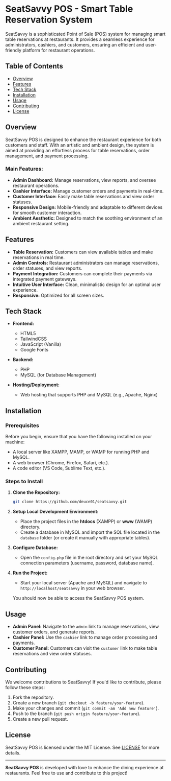 # SeatSavvy POS - Smart Table Reservation System

SeatSavvy is a sophisticated Point of Sale (POS) system for managing smart table reservations at restaurants. It provides a seamless experience for administrators, cashiers, and customers, ensuring an efficient and user-friendly platform for restaurant operations.

## Table of Contents

- [Overview](#overview)
- [Features](#features)
- [Tech Stack](#tech-stack)
- [Installation](#installation)
- [Usage](#usage)
- [Contributing](#contributing)
- [License](#license)

## Overview

SeatSavvy POS is designed to enhance the restaurant experience for both customers and staff. With an artistic and ambient design, the system is aimed at providing an effortless process for table reservations, order management, and payment processing.

### Main Features:
- **Admin Dashboard:** Manage reservations, view reports, and oversee restaurant operations.
- **Cashier Interface:** Manage customer orders and payments in real-time.
- **Customer Interface:** Easily make table reservations and view order statuses.
- **Responsive Design:** Mobile-friendly and adaptable to different devices for smooth customer interaction.
- **Ambient Aesthetic:** Designed to match the soothing environment of an ambient restaurant setting.

## Features

- **Table Reservation:** Customers can view available tables and make reservations in real time.
- **Admin Controls:** Restaurant administrators can manage reservations, order statuses, and view reports.
- **Payment Integration:** Customers can complete their payments via integrated payment gateways.
- **Intuitive User Interface:** Clean, minimalistic design for an optimal user experience.
- **Responsive:** Optimized for all screen sizes.

## Tech Stack

- **Frontend:**
  - HTML5
  - TailwindCSS
  - JavaScript (Vanilla)
  - Google Fonts
  
- **Backend:**
  - PHP
  - MySQL (for Database Management)

- **Hosting/Deployment:**
  - Web hosting that supports PHP and MySQL (e.g., Apache, Nginx)

## Installation

### Prerequisites
Before you begin, ensure that you have the following installed on your machine:

- A local server like XAMPP, MAMP, or WAMP for running PHP and MySQL.
- A web browser (Chrome, Firefox, Safari, etc.).
- A code editor (VS Code, Sublime Text, etc.).

### Steps to Install

1. **Clone the Repository:**

    ```bash
    git clone https://github.com/deuce01/seatsavvy.git
    ```

2. **Setup Local Development Environment:**
   - Place the project files in the **htdocs** (XAMPP) or **www** (WAMP) directory.
   - Create a database in MySQL and import the SQL file located in the `database` folder (or create it manually with appropriate tables).

3. **Configure Database:**
   - Open the `config.php` file in the root directory and set your MySQL connection parameters (username, password, database name).

4. **Run the Project:**
   - Start your local server (Apache and MySQL) and navigate to `http://localhost/seatsavvy` in your web browser.
   
   You should now be able to access the SeatSavvy POS system.

## Usage

- **Admin Panel:** Navigate to the `admin` link to manage reservations, view customer orders, and generate reports.
- **Cashier Panel:** Use the `cashier` link to manage order processing and payments.
- **Customer Panel:** Customers can visit the `customer` link to make table reservations and view order statuses.

## Contributing

We welcome contributions to SeatSavvy! If you'd like to contribute, please follow these steps:

1. Fork the repository.
2. Create a new branch (`git checkout -b feature/your-feature`).
3. Make your changes and commit (`git commit -am 'Add new feature'`).
4. Push to the branch (`git push origin feature/your-feature`).
5. Create a new pull request.

## License

SeatSavvy POS is licensed under the MIT License. See [LICENSE](LICENSE) for more details.

---

**SeatSavvy POS** is developed with love to enhance the dining experience at restaurants. Feel free to use and contribute to this project!
